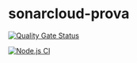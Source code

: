 # sonarcloud-prova
[![Quality Gate Status](https://sonarcloud.io/api/project_badges/measure?project=Nikura3_sonarcloud-prova&metric=alert_status)](https://sonarcloud.io/summary/new_code?id=Nikura3_sonarcloud-prova)

[![Node.js CI](https://github.com/Nikura3/sonarcloud-prova/actions/workflows/node.js.yml/badge.svg)](https://github.com/Nikura3/sonarcloud-prova/actions/workflows/node.js.yml)
